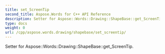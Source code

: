 ```yaml
---
title: set_ScreenTip
second_title: Aspose.Words for C++ API Reference
description: Setter for Aspose::Words::Drawing::ShapeBase::get_ScreenTip. 
type: docs
weight: 0
url: /cpp/aspose.words.drawing/shapebase/set_screentip/
---
```


Setter for Aspose::Words::Drawing::ShapeBase::get_ScreenTip. 

